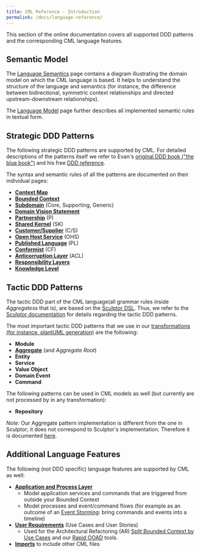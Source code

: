 ```yaml
---
title: CML Reference - Introduction
permalink: /docs/language-reference/
---
```


This section of the online documentation covers all supported DDD patterns and the corresponding CML language features.

## Semantic Model
The [Language Semantics](/docs/language-model/) page contains a diagram illustrating the domain model on which the CML language is based. It helps to understand the structure of 
the language and semantics (for instance, the difference between bidirectional, symmetric context relationships and directed upstream-downstream relationships). 

The [Language Model](/docs/language-model/) page further describes all implemented semantic rules in textual form.

## Strategic DDD Patterns
The following strategic DDD patterns are supported by CML. For detailed descriptions of the patterns itself we refer to Evan's 
[original DDD book ("the blue book")](https://www.amazon.com/Domain-Driven-Design-Tackling-Complexity-Software/dp/0321125215) and his free 
[DDD reference](http://domainlanguage.com/wp-content/uploads/2016/05/DDD_Reference_2015-03.pdf).

The syntax and semantic rules of all the patterns are documented on their individual pages:

 * **[Context Map](/docs/context-map)**
 * **[Bounded Context](/docs/bounded-context)**
 * **[Subdomain](/docs/subdomain)** (Core, Supporting, Generic)
 * **[Domain Vision Statement](/docs/domain-vision-statement)**
 * **[Partnership](/docs/partnership)** (P)
 * **[Shared Kernel](/docs/shared-kernel)** (SK)
 * **[Customer/Supplier](/docs/customer-supplier)** (C/S)
 * **[Open Host Service](/docs/open-host-service)** (OHS)
 * **[Published Language](/docs/published-language)** (PL)
 * **[Conformist](/docs/conformist)** (CF)
 * **[Anticorruption Layer](/docs/anticorruption-layer)** (ACL)
 * **[Responsibility Layers](/docs/responsibility-layers)**
 * **[Knowledge Level](/docs/knowledge-level)**
 
## Tactic DDD Patterns
The tactic DDD part of the CML language(all grammar rules inside *Aggregates*s that is), are based on the [Sculptor DSL](https://github.com/sculptor/sculptor). 
Thus, we refer to the [Sculptor documentation](http://sculptorgenerator.org/documentation/advanced-tutorial#domain-driven-design) for details regarding the tactic DDD patterns.
 
The most important tactic DDD patterns that we use in our [transformations (for instance, plantUML generation)](/docs/generators/generators) are the following:
 
 * **Module**
 * **[Aggregate](/docs/aggregate)** (and *Aggregate Root*)
 * **Entity**
 * **Service**
 * **Value Object**
 * **Domain Event**
 * **Command**
 
The following patterns can be used in CML models as well (but currently are not processed by in any transformation): 

 * **Repository**
  
*Note:* Our Aggregate pattern implementation is different from the one in Sculptor; it does not correspond to Sculptor's implementation. 
Therefore it is documented [here](/docs/aggregate).  

## Additional Language Features
The following (not DDD specific) language features are supported by CML as well: 

 * **[Application and Process Layer](/docs/application-and-process-layer)**
   * Model application services and commands that are triggered from outside your Bounded Context
   * Model processes and event/command flows (for example as an outcome of an [Event Storming](/docs/event-storming/): bring commands and events into a timeline)
 * **[User Requirements](/docs/user-requirements/)** (Use Cases and User Stories)
   * Used for the Architectural Refactoring (AR) [Split Bounded Context by Use Cases](/docs/ar-split-bounded-context-by-use-cases/) and our [Rapid OOAD](/docs/rapid-ooad/) tools.
 * **[Imports](/docs/imports/)** to include other CML files
